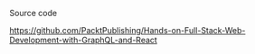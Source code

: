 Source code

https://github.com/PacktPublishing/Hands-on-Full-Stack-Web-Development-with-GraphQL-and-React
